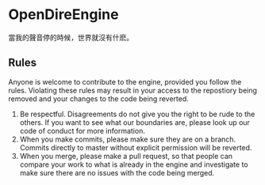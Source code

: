 # OpenDireEngine
當我的聲音停的時候，世界就沒有什麽。

## Rules

Anyone is welcome to contribute to the engine, provided you follow the rules. Violating these rules may result in your access to the repostiory being removed and your changes to the code being reverted.

1. Be respectful. Disagreements do not give you the right to be rude to the others. If you want to see what our boundaries are, please look up our code of conduct for more information.
2. When you make commits, please make sure they are on a branch. Commits directly to master without explicit permission will be reverted.
3. When you merge, please make a pull request, so that people can compare your work to what is already in the engine and investigate to make sure there are no issues with the code being merged.
